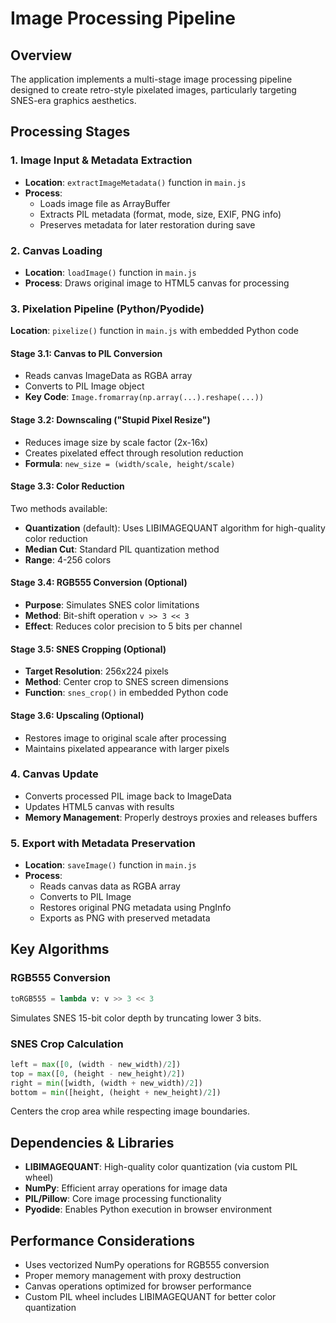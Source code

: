 # Image Processing Pipeline

## Overview

The application implements a multi-stage image processing pipeline designed to create retro-style pixelated images, particularly targeting SNES-era graphics aesthetics.

## Processing Stages

### 1. Image Input & Metadata Extraction

- **Location**: `extractImageMetadata()` function in `main.js`
- **Process**:
  - Loads image file as ArrayBuffer
  - Extracts PIL metadata (format, mode, size, EXIF, PNG info)
  - Preserves metadata for later restoration during save

### 2. Canvas Loading

- **Location**: `loadImage()` function in `main.js`
- **Process**: Draws original image to HTML5 canvas for processing

### 3. Pixelation Pipeline (Python/Pyodide)

**Location**: `pixelize()` function in `main.js` with embedded Python code

#### Stage 3.1: Canvas to PIL Conversion

- Reads canvas ImageData as RGBA array
- Converts to PIL Image object
- **Key Code**: `Image.fromarray(np.array(...).reshape(...))`

#### Stage 3.2: Downscaling ("Stupid Pixel Resize")

- Reduces image size by scale factor (2x-16x)
- Creates pixelated effect through resolution reduction
- **Formula**: `new_size = (width/scale, height/scale)`

#### Stage 3.3: Color Reduction

Two methods available:

- **Quantization** (default): Uses LIBIMAGEQUANT algorithm for high-quality color reduction
- **Median Cut**: Standard PIL quantization method
- **Range**: 4-256 colors

#### Stage 3.4: RGB555 Conversion (Optional)

- **Purpose**: Simulates SNES color limitations
- **Method**: Bit-shift operation `v >> 3 << 3`
- **Effect**: Reduces color precision to 5 bits per channel

#### Stage 3.5: SNES Cropping (Optional)

- **Target Resolution**: 256x224 pixels
- **Method**: Center crop to SNES screen dimensions
- **Function**: `snes_crop()` in embedded Python code

#### Stage 3.6: Upscaling (Optional)

- Restores image to original scale after processing
- Maintains pixelated appearance with larger pixels

### 4. Canvas Update

- Converts processed PIL image back to ImageData
- Updates HTML5 canvas with results
- **Memory Management**: Properly destroys proxies and releases buffers

### 5. Export with Metadata Preservation

- **Location**: `saveImage()` function in `main.js`
- **Process**:
  - Reads canvas data as RGBA array
  - Converts to PIL Image
  - Restores original PNG metadata using PngInfo
  - Exports as PNG with preserved metadata

## Key Algorithms

### RGB555 Conversion

```python
toRGB555 = lambda v: v >> 3 << 3
```

Simulates SNES 15-bit color depth by truncating lower 3 bits.

### SNES Crop Calculation

```python
left = max([0, (width - new_width)/2])
top = max([0, (height - new_height)/2])
right = min([width, (width + new_width)/2])
bottom = min([height, (height + new_height)/2])
```

Centers the crop area while respecting image boundaries.

## Dependencies & Libraries

- **LIBIMAGEQUANT**: High-quality color quantization (via custom PIL wheel)
- **NumPy**: Efficient array operations for image data
- **PIL/Pillow**: Core image processing functionality
- **Pyodide**: Enables Python execution in browser environment

## Performance Considerations

- Uses vectorized NumPy operations for RGB555 conversion
- Proper memory management with proxy destruction
- Canvas operations optimized for browser performance
- Custom PIL wheel includes LIBIMAGEQUANT for better color quantization
